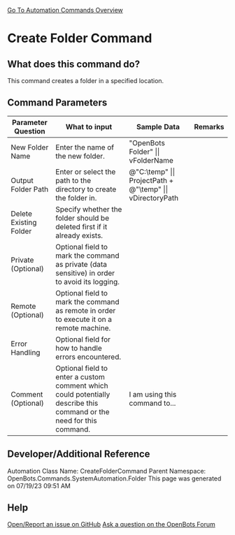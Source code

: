 <!--TITLE: Create Folder Command -->
<!-- SUBTITLE: a command in the System Automation Commands\Folder group. -->
[Go To Automation Commands Overview](/automation-commands)


# Create Folder Command


## What does this command do?
This command creates a folder in a specified location.


## Command Parameters
| Parameter Question   	| What to input  	|  Sample Data 	| Remarks  	|
| ---                    | ---               | ---           | ---       |
|New Folder Name|Enter the name of the new folder.|"OpenBots Folder" \|\| vFolderName||
|Output Folder Path|Enter or select the path to the directory to create the folder in.|@"C:\temp" \|\| ProjectPath + @"\temp" \|\| vDirectoryPath||
|Delete Existing Folder|Specify whether the folder should be deleted first if it already exists.|||
|Private (Optional)|Optional field to mark the command as private (data sensitive) in order to avoid its logging.|||
|Remote (Optional)|Optional field to mark the command as remote in order to execute it on a remote machine.|||
|Error Handling|Optional field for how to handle errors encountered.|||
|Comment (Optional)|Optional field to enter a custom comment which could potentially describe this command or the need for this command.|I am using this command to...||


## Developer/Additional Reference
Automation Class Name: CreateFolderCommand
Parent Namespace: OpenBots.Commands.SystemAutomation.Folder
This page was generated on 07/19/23 09:51 AM


## Help
[Open/Report an issue on GitHub](https://github.com/OpenBotsAI/OpenBots.Studio/issues/new)
[Ask a question on the OpenBots Forum](https://openbots.ai/forums/)
